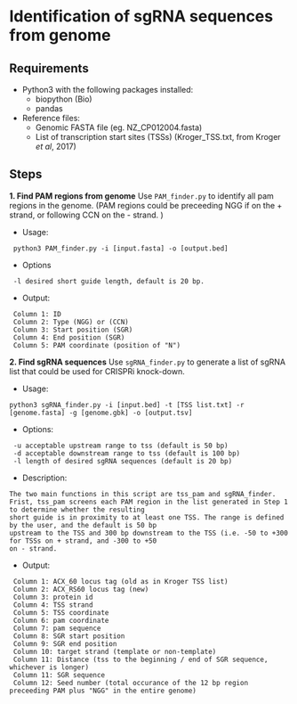 # Identification of sgRNA sequences from genome

## Requirements
+ Python3 with the following packages installed:
  + biopython (Bio)
  + pandas 
+ Reference files:
  + Genomic FASTA file (eg. NZ_CP012004.fasta)
  + List of transcription start sites (TSSs) (Kroger_TSS.txt, from Kroger _et al_, 2017)
 
## Steps
**1. Find PAM regions from genome**
  Use `PAM_finder.py` to identify all pam regions in the genome. (PAM regions could be preceeding NGG if on the + strand, or following CCN on the - strand. )
    
   - Usage:
   ```
    python3 PAM_finder.py -i [input.fasta] -o [output.bed]
   ```
    
   - Options
   ```
    -l desired short guide length, default is 20 bp.
   ```
   
   - Output:
   ```
    Column 1: ID
    Column 2: Type (NGG) or (CCN)
    Column 3: Start position (SGR)
    Column 4: End position (SGR)
    Column 5: PAM coordinate (position of "N")
   ```
    
  
**2. Find sgRNA sequences**
  Use `sgRNA_finder.py` to generate a list of sgRNA list that could be used for CRISPRi knock-down.
  
   - Usage:
   ```
   python3 sgRNA_finder.py -i [input.bed] -t [TSS list.txt] -r [genome.fasta] -g [genome.gbk] -o [output.tsv]
   ```
   
   - Options:
   ```
    -u acceptable upstream range to tss (default is 50 bp)
    -d acceptable downstream range to tss (default is 100 bp)
    -l length of desired sgRNA sequences (default is 20 bp)
   ```
   
   - Description:
   ```
   The two main functions in this script are tss_pam and sgRNA_finder.
   Frist, tss_pam screens each PAM region in the list generated in Step 1 to determine whether the resulting
   short guide is in proximity to at least one TSS. The range is defined by the user, and the default is 50 bp
   upstream to the TSS and 300 bp downstream to the TSS (i.e. -50 to +300 for TSSs on + strand, and -300 to +50
   on - strand.
   ```
   
   - Output:
   ```
    Column 1: ACX_60 locus tag (old as in Kroger TSS list)
    Column 2: ACX_RS60 locus tag (new)
    Column 3: protein id
    Column 4: TSS strand
    Column 5: TSS coordinate
    Column 6: pam coordinate
    Column 7: pam sequence
    Column 8: SGR start position
    Column 9: SGR end position
    Column 10: target strand (template or non-template)
    Column 11: Distance (tss to the beginning / end of SGR sequence, whichever is longer)
    Column 11: SGR sequence
    Column 12: Seed number (total occurance of the 12 bp region preceeding PAM plus "NGG" in the entire genome)
   ```
